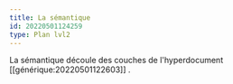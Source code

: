 ```yaml
---
title: La sémantique
id: 20220501124259
type: Plan lvl2
---
```


La sémantique découle des couches de l'hyperdocument [[générique:20220501122603]] .